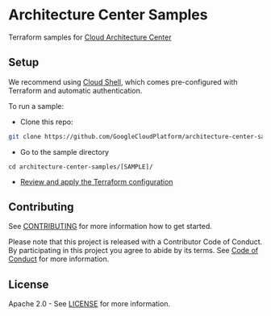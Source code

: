 # Architecture Center Samples

Terraform samples for [Cloud Architecture Center](https://cloud.google.com/architecture/)

## Setup

We recommend using [Cloud
Shell](https://cloud.google.com/docs/terraform/install-configure-terraform#cloud-shell),
which comes pre-configured with Terraform and automatic authentication.

To run a sample:

 * Clone this repo:

 ```bash
 git clone https://github.com/GoogleCloudPlatform/architecture-center-samples
 ```

 * Go to the sample directory

 ```
 cd architecture-center-samples/[SAMPLE]/
 ```

 * [Review and apply the Terraform configuration](https://cloud.google.com/docs/terraform/basic-commands#apply-the-changes)

## Contributing

See [CONTRIBUTING](CONTRIBUTING.md) for more information how to get started.

Please note that this project is released with a Contributor Code of Conduct. By participating in
this project you agree to abide by its terms. See [Code of Conduct](CODE_OF_CONDUCT.md) for more
information.

## License

Apache 2.0 - See [LICENSE](LICENSE) for more information.
